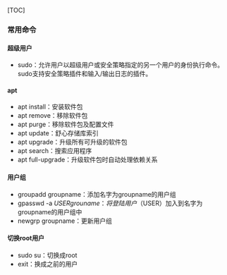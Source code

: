 [TOC]



### 常用命令

#### 超级用户

* sudo：允许用户以超级用户或安全策略指定的另一个用户的身份执行命令。sudo支持安全策略插件和输入/输出日志的插件。
#### apt
* apt install：安装软件包
* apt remove：移除软件包
* apt purge：移除软件包及配置文件
* apt update：舒心存储库索引
* apt upgrade：升级所有可升级的软件包
* apt search：搜索应用程序
* apt full-upgrade：升级软件包时自动处理依赖关系
#### 用户组
* groupadd groupname：添加名字为groupname的用户组
* gpasswd -a $USER grouname：将登陆用户（$USER）加入到名字为groupname的用户组中
* newgrp groupname：更新用户组
#### 切换root用户
* sudo su：切换成root
* exit：换成之前的用户